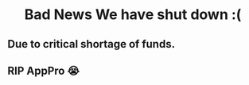 <h1 align="center"> Bad News We have shut down :( </h1>

## Due to critical shortage of funds.

## RIP AppPro 😭

